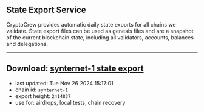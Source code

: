 ## State Export Service
CryptoCrew provides automatic daily state exports for all chains we validate. State export files can be used as genesis files and are a snapshot of the current blockchain state, including all validators, accounts, balances and delegations.

---
**Download: [synternet-1 state export](https://dl-eu2.ccvalidators.com/SERVICE/synternet/synternet-1_export_2414837.json)**
---

- last updated: Tue Nov 26 2024 15:17:01
- chain id: `synternet-1`
- export height: `2414837`
- use for: airdrops, local tests, chain recovery
